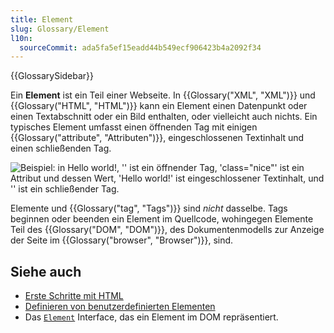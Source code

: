 ```yaml
---
title: Element
slug: Glossary/Element
l10n:
  sourceCommit: ada5fa5ef15eadd44b549ecf906423b4a2092f34
---
```


{{GlossarySidebar}}

Ein **Element** ist ein Teil einer Webseite. In {{Glossary("XML", "XML")}} und {{Glossary("HTML", "HTML")}} kann ein Element einen Datenpunkt oder einen Textabschnitt oder ein Bild enthalten, oder vielleicht auch nichts. Ein typisches Element umfasst einen öffnenden Tag mit einigen {{Glossary("attribute", "Attributen")}}, eingeschlossenen Textinhalt und einen schließenden Tag.

![Beispiel: in <p class="nice">Hello world!</p>, '<p class="nice">' ist ein öffnender Tag, 'class="nice"' ist ein Attribut und dessen Wert, 'Hello world!' ist eingeschlossener Textinhalt, und '</p>' ist ein schließender Tag.](anatomy-of-an-html-element.png)

Elemente und {{Glossary("tag", "Tags")}} sind _nicht_ dasselbe. Tags beginnen oder beenden ein Element im Quellcode, wohingegen Elemente Teil des {{Glossary("DOM", "DOM")}}, des Dokumentenmodells zur Anzeige der Seite im {{Glossary("browser", "Browser")}}, sind.

## Siehe auch

- [Erste Schritte mit HTML](/de/docs/Learn/HTML/Introduction_to_HTML/Getting_started)
- [Definieren von benutzerdefinierten Elementen](/de/docs/Web/API/Web_components/Using_custom_elements)
- Das [`Element`](/de/docs/Web/API/Element) Interface, das ein Element im DOM repräsentiert.
